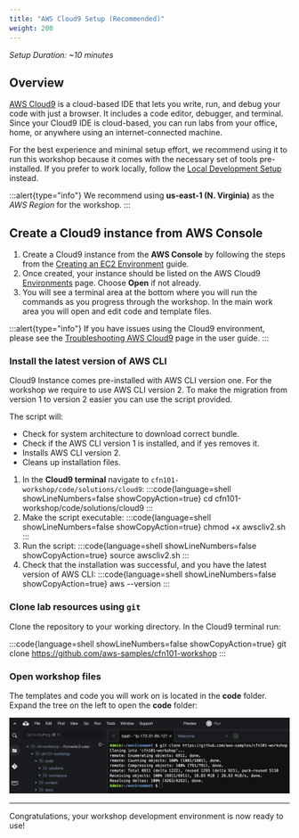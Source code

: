 ```yaml
---
title: "AWS Cloud9 Setup (Recommended)"
weight: 200
---
```


_Setup Duration: ~10 minutes_

## Overview

[AWS Cloud9](https://aws.amazon.com/cloud9/) is a cloud-based IDE that lets you write, run, and debug your code with
just a browser. It includes a code editor, debugger, and terminal. Since your Cloud9 IDE is cloud-based, you can run labs
from your office, home, or anywhere using an internet-connected machine.

For the best experience and minimal setup effort, we recommend using it to run this workshop because it
comes with the necessary set of tools pre-installed. If you prefer to work locally, follow the
[Local Development Setup](/prerequisites/local-development) instead.

:::alert{type="info"}
We recommend using **us-east-1 (N. Virginia)** as the _AWS Region_ for the workshop.
:::

## Create a Cloud9 instance from AWS Console

1. Create a Cloud9 instance from the **AWS Console** by following the steps from the [Creating an EC2 Environment](https://docs.aws.amazon.com/cloud9/latest/user-guide/create-environment-main.html) guide.
1. Once created, your instance should be listed on the AWS Cloud9 [Environments](https://console.aws.amazon.com/cloud9/home) page. Choose **Open** if not already.
1. You will see a terminal area at the bottom where you will run the commands as you progress through the workshop. In the main work area you will open and edit code and template files.

:::alert{type="info"}
If you have issues using the Cloud9 environment, please see the [Troubleshooting AWS Cloud9](https://docs.aws.amazon.com/cloud9/latest/user-guide/troubleshooting.html) page in the user guide.
:::

### Install the latest version of AWS CLI

Cloud9 Instance comes pre-installed with AWS CLI version one. For the workshop we require to use AWS CLI version 2.
To make the migration from version 1 to version 2 easier you can use the script provided.

The script will:
* Check for system architecture to download correct bundle.
* Check if the AWS CLI version 1 is installed, and if yes removes it.
* Installs AWS CLI version 2.
* Cleans up installation files.

1. In the **Cloud9 terminal** navigate to `cfn101-workshop/code/solutions/cloud9`:
:::code{language=shell showLineNumbers=false showCopyAction=true}
cd cfn101-workshop/code/solutions/cloud9
:::
1. Make the script executable:
:::code{language=shell showLineNumbers=false showCopyAction=true}
chmod +x awscliv2.sh
:::
1. Run the script:
:::code{language=shell showLineNumbers=false showCopyAction=true}
source awscliv2.sh
:::
1. Check that the installation was successful, and you have the latest version of AWS CLI:
:::code{language=shell showLineNumbers=false showCopyAction=true}
aws --version
:::

### Clone lab resources using `git`
Clone the repository to your working directory. In the Cloud9 terminal run:

:::code{language=shell showLineNumbers=false showCopyAction=true}
git clone https://github.com/aws-samples/cfn101-workshop
:::

### Open workshop files
The templates and code you will work on is located in the **code** folder.
Expand the tree on the left to open the **code** folder:

![toggletree-png](/static/prerequisites/cloud9/toggletree.png)

---

Congratulations, your workshop development environment is now ready to use!
